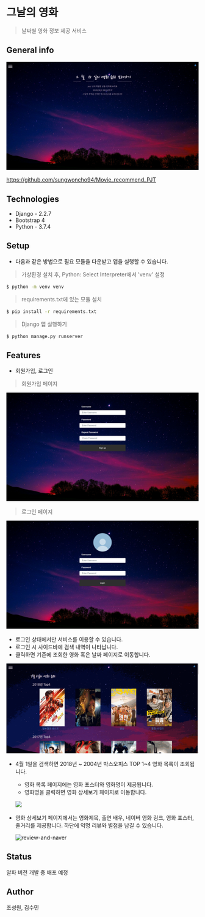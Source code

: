 # 그날의 영화
> 날짜별 영화 정보 제공 서비스

## General info

![](img/screenshot.png)

https://github.com/sungwoncho94/Movie_recommend_PJT

## Technologies
* Django - 2.2.7
* Bootstrap 4
* Python - 3.7.4
  

## Setup

- 다음과 같은 방법으로 필요 모듈을 다운받고 앱을 실행할 수 있습니다.

> 가상환경 설치 후, Python: Select Interpreter에서 'venv' 설정

```bash
$ python -m venv venv
```

> requirements.txt에 있는 모듈 설치

```bash
$ pip install -r requirements.txt 
```

> Django 앱 실행하기

```bash
$ python manage.py runserver
```



## Features
* 회원가입, 로그인

> 회원가입 페이지

  ![](img/signup.png)

> 로그인 페이지

  ![](img/login-1576416548817.png)



  * 로그인 상태에서만 서비스를 이용할 수 있습니다.
  * 로그인 시 사이드바에 검색 내역이 나타납니다.
  * 클릭하면 기존에 조회한 영화 혹은 날짜 페이지로 이동합니다.

  ![sidebar](img/sidebar.gif)

* 4월 1일을 검색하면 2018년 ~ 2004년 박스오피스 TOP 1~4 영화 목록이 조회됩니다.

  * 영화 목록 페이지에는 영화 포스터와 영화명이 제공됩니다.
  * 영화명을 클릭하면 영화 상세보기 페이지로 이동합니다.

  ![](img/date_search_to_detail_page.gif)
  


* 영화 상세보기 페이지에서는 영화제목, 출연 배우, 네이버 영화 링크, 영화 포스터, 줄거리를 제공합니다. 하단에 익명 리뷰와 별점을 남길 수 있습니다.
  
  ![review-and-naver](img/review-and-naver.gif)

## Status
알파 버전 개발 중
배포 예정

## Author
조성원, 김수민